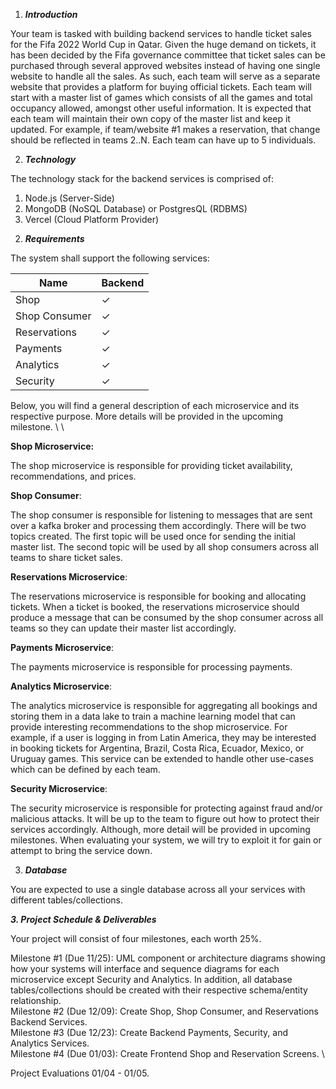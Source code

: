 
1. ***Introduction***

Your team is tasked with building backend services to handle ticket sales for the Fifa 2022 World Cup in Qatar. Given the huge demand on tickets, it has been decided by the Fifa governance committee that ticket sales can be purchased through several approved websites instead of having one single website to handle all the sales. As such, each team will serve as a separate website that provides a platform for buying official tickets. Each team will start with a master list of games which consists of all the games and total occupancy allowed, amongst other useful information. It is expected that each team will maintain their own copy of the master list and keep it updated. For example, if team/website #1 makes a reservation, that change should be reflected in teams 2..N. Each team can have up to 5 individuals.

2. ***Technology***

The technology stack for the backend services is comprised of:

1) Node.js (Server-Side)
1) MongoDB (NoSQL Database) or PostgresQL (RDBMS)
1) Vercel (Cloud Platform Provider)
2. ***Requirements***

The system shall support the following services:

|**Name**|**Backend**|
| - | - |
|Shop|✓|
|Shop Consumer|✓|
|Reservations|✓|
|Payments|✓|
|Analytics|✓|
|Security|✓|
Below, you will find a general description of each microservice and its respective purpose. More details will be provided in the upcoming milestone.
\ 
\ 

**Shop Microservice:**

The shop microservice is responsible for providing ticket availability, recommendations, and prices.

**Shop Consumer**:

The shop consumer is responsible for listening to messages that are sent over a kafka broker and processing them accordingly. There will be two topics created. The first topic will be used once for sending the initial master list. The second topic will be used by all shop consumers across all teams to share ticket sales.

**Reservations Microservice**:

The reservations microservice is responsible for booking and allocating tickets. When a ticket is booked, the reservations microservice should produce a message that can be consumed by the shop consumer across all teams so they can update their master list accordingly.

**Payments Microservice**:

The payments microservice is responsible for processing payments.

**Analytics Microservice**:

The analytics microservice is responsible for aggregating all bookings and storing them in a data lake to train a machine learning model that can provide interesting recommendations to the shop microservice. For example, if a user is logging in from Latin America, they may be interested in booking tickets for Argentina, Brazil, Costa Rica, Ecuador, Mexico, or Uruguay games. This service can be extended to handle other use-cases which can be defined by each team.

**Security Microservice**:

The security microservice is responsible for protecting against fraud and/or malicious attacks. It will be up to the team to figure out how to protect their services accordingly. Although, more detail will be provided in upcoming milestones. When evaluating your system, we will try to exploit it for gain or attempt to bring the service down.

3. ***Database***

You are expected to use a single database across all your services with different tables/collections.

***3. Project Schedule & Deliverables***

Your project will consist of four milestones, each worth 25%.

Milestone #1 (Due 11/25): UML component or architecture diagrams showing how your systems will interface and sequence diagrams for each microservice except Security and Analytics. In addition, all database tables/collections should be created with their respective schema/entity relationship. \
Milestone #2 (Due 12/09): Create Shop, Shop Consumer, and Reservations Backend Services.\
Milestone #3 (Due 12/23): Create Backend Payments, Security, and Analytics Services. \
Milestone #4 (Due 01/03): Create Frontend Shop and Reservation Screens. \

Project Evaluations 01/04 - 01/05.
